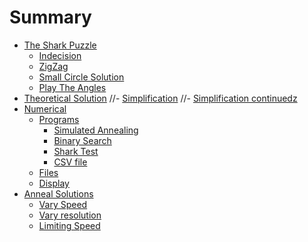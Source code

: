 # Summary

- [The Shark Puzzle](./puzzle.md)
  - [Indecision](./indecision.md)
  - [ZigZag](./zigzag.md)
  - [Small Circle Solution](./circle.md)
  - [Play The Angles](./angles.md)
- [Theoretical Solution](./theory.md)
  //- [Simplification](./simple.md)
  //- [Simplification continuedz](./simple2.md)
- [Numerical](./numerical.md)
  - [Programs](./programs.md)
    - [Simulated Annealing](./shark_anneal.md)
    - [Binary Search](./shark_binary.md)
    - [Shark Test](./test.md)
    - [CSV file](./CSV_file.md)
  - [Files](./files.md)
  - [Display](./display.md)
- [Anneal Solutions](./solutions.md)
  - [Vary Speed](./aspeed.md)
  - [Vary resolution](./aresolution.md)
  - [Limiting Speed](./alimit.md)
